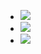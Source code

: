 - ![](https://remnote-user-data.s3.amazonaws.com/uCdBA-NuqjatO7n1pSPyHe3TOpK_NOLnY0sfIl8AjVaCHYncAonM9sIeULgJaHwikE2lUWibezxDrmpeuUrhIxhIltdS9QJ4uNTiRKojdpM0TEwW8mXhiV-VIULPa4s-.png) 
- ![](https://remnote-user-data.s3.amazonaws.com/MO2flYvyiRBt3FvTA7QICB0wudLnRA-apz7jMc5465XYd81d3bOaGIzGdEU9H7MNY2ZpraLVeqKhKpB57gnjjqEncl2hhwXlGp0m_6KQb8cHizVJbG4gSjT5XHJ9Ysmu.png) 
- ![](https://remnote-user-data.s3.amazonaws.com/rvKPxZyfiApz5UStNw5HFoArjjgmCUy6ZrDr_oyR58Rhkk2UdpooocwDz5hO0XW8SFS0RVbhU23tmH0eQ6k1w7hde01eFADAFY_e0ghG7W_N2-T2yrUfs5eSC1C_yrqc.png) 
